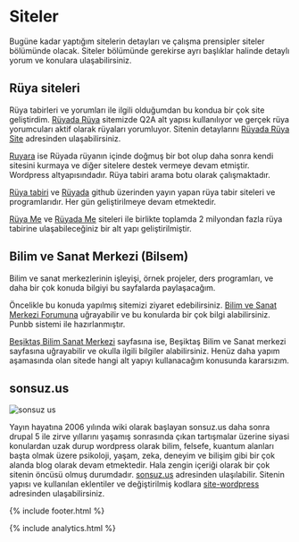 # Siteler

Bugüne kadar yaptığım sitelerin detayları ve çalışma prensipler siteler bölümünde olacak. Siteler bölümünde gerekirse ayrı başlıklar halinde detaylı yorum ve konulara ulaşabilirsiniz.

## Rüya siteleri

Rüya tabirleri ve yorumları ile ilgili olduğumdan bu kondua bir çok site geliştirdim. [Rüyada Rüya](https://www.ruyadaruya.com) sitemizde Q2A alt yapısı kullanılıyor ve gerçek rüya yorumcuları aktif olarak rüyaları yorumluyor. Sitenin detaylarını [Rüyada Rüya Site](https://sonsuzus.github.io/ruyada-ruya-site) adresinden ulaşabilirsiniz.

[Ruyara](https://ruyara.com) ise Rüyada rüyanın içinde doğmuş bir bot olup daha sonra kendi sitesini kurmaya ve diğer sitelere destek vermeye devam etmiştir. Wordpress altyapısındadır. Rüya tabiri arama botu olarak çalışmaktadır.

[Rüya tabiri](https://ruya-tabiri.github.io) ve [Rüyada](https://ruyada.github.io) github üzerinden yayın yapan rüya tabir siteleri ve programlarıdır. Her gün geliştirilmeye devam etmektedir.

[Rüya Me](https://ruya.me) ve [Rüyada Me](https://ruyada.me) siteleri ile birlikte toplamda 2 milyondan fazla rüya tabirine ulaşabileceğiniz bir alt yapı geliştirilmiştir.

## Bilim ve Sanat Merkezi (Bilsem)

Bilim ve sanat merkezlerinin işleyişi, örnek projeler, ders programları, ve daha bir çok konuda bilgiyi bu sayfalarda paylaşacağım.

Öncelikle bu konuda yapılmış sitemizi ziyaret edebilirsiniz. [Bilim ve Sanat Merkezi Forumuna](https://www.bilimsanatmerkezi.net) uğrayabilir ve bu konularda bir çok bilgi alabilirsiniz. Punbb sistemi ile hazırlanmıştır.

[Beşiktaş Bilim Sanat Merkezi](https://besiktasbilimsanat.com) sayfasına ise, Beşiktaş Bilim ve Sanat merkezi sayfasına uğrayabilir ve okulla ilgili bilgiler alabilirsiniz. Henüz daha yapım aşamasında olan sitede hangi alt yapıyı kullanacağım konusunda kararsızım.

## sonsuz.us

![sonsuz us](https://sonsuzus.github.io/img/sonsuzus.jpg) 

Yayın hayatına 2006 yılında wiki olarak başlayan sonsuz.us daha sonra drupal 5 ile zirve yıllarını yaşamış sonrasında çıkan tartışmalar üzerine siyasi konulardan uzak durup wordpress olarak bilim, felsefe, kuantum alanları başta olmak üzere psikoloji, yaşam, zeka, deneyim ve bilişim gibi bir çok alanda blog olarak devam etmektedir. Hala zengin içeriği olarak bir çok sitenin öncüsü olmuş durumdadır. [sonsuz.us](https://www.sonsuz.us) adresinden ulaşılabilir. Sitenin yapısı ve kullanılan eklentiler ve değiştirilmiş kodlara [site-wordpress](https://sonsuzus.github.io/site-wordpress) adresinden ulaşabilirsiniz.

{% include footer.html %}

{% include analytics.html %}
